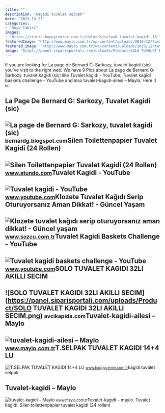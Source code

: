 ```yaml
---
title: ""
description: "Kagidi tuvalet selpak"
date: "2023-10-23"
categories:
- "Ruya Tabiri"
images:
- "https://static.happycenter.com.tr/Uploads/selpak-tuvalet-kagidi-18-li-18892-228x228.png"
featuredImage: "http://www.maylo.com.tr/wp-content/uploads/2016/12/tuvalet-kagidi.png"
featured_image: "http://www.maylo.com.tr/wp-content/uploads/2016/12/tuvalet-kagidi.png"
image: "https://panel.siparisportali.com/uploads/Product/SOLO TUVALET KAGIDI 32LI AKILLI SECIM.png"
---
```


If you are looking for La page de Bernard G: Sarkozy, tuvalet kagidi (sic) you've visit to the right web. We have 9 Pics about La page de Bernard G: Sarkozy, tuvalet kagidi (sic) like Tuvalet kagidi - YouTube, Tuvalet kagidi baskets challenge - YouTube and also tuvalet-kagidi-ailesi – Maylo. Here it is:

La Page De Bernard G: Sarkozy, Tuvalet Kagidi (sic)
---------------------------------------------------

 ![La page de Bernard G: Sarkozy, tuvalet kagidi (sic)](https://2.bp.blogspot.com/-7vbEBg1j4RI/T22SPlngXaI/AAAAAAAAO5M/aoP6o3Q_Qr8/s400/Tuvalet.jpg) <small>bernardg.blogspot.com</small>Silen Toilettenpapier Tuvalet Kagidi (24 Rollen)
------------------------------------------------

 ![Silen Toilettenpapier Tuvalet Kagidi (24 Rollen)](https://www.atundo.com/shop/media/image/product/119536/lg/silen-tuvalet-kagidi-24-rollen-toilettenpapier-24-rollen.jpg) <small>www.atundo.com</small>Tuvalet Kagidi - YouTube
------------------------

 ![Tuvalet kagidi - YouTube](https://i.ytimg.com/vi/JdMfhaSDMrM/maxresdefault.jpg) <small>www.youtube.com</small>Klozete Tuvalet Kağıdı Serip Oturuyorsanız Aman Dikkat! - Güncel Yaşam
----------------------------------------------------------------------

 ![Klozete tuvalet kağıdı serip oturuyorsanız aman dikkat! - Güncel yaşam](https://i.sozcu.com.tr/wp-content/uploads/2018/09/tuvalet-kagidi-5.jpg) <small>www.sozcu.com.tr</small>Tuvalet Kagidi Baskets Challenge - YouTube
------------------------------------------

 ![Tuvalet kagidi baskets challenge - YouTube](https://i.ytimg.com/vi/Yro7CO_p54g/maxresdefault.jpg) <small>www.youtube.com</small>SOLO TUVALET KAGIDI 32LI AKILLI SECIM
-------------------------------------

 ![SOLO TUVALET KAGIDI 32LI AKILLI SECIM](https://panel.siparisportali.com/uploads/Product/SOLO TUVALET KAGIDI 32LI AKILLI SECIM.png) <small>avcikapida.com</small>Tuvalet-kagidi-ailesi – Maylo
-----------------------------

 ![tuvalet-kagidi-ailesi – Maylo](http://www.maylo.com.tr/wp-content/uploads/2016/12/tuvalet-kagidi-ailesi.jpg) <small>www.maylo.com.tr</small>T.SELPAK TUVALET KAGIDI 14+4 LU
-------------------------------

 ![T.SELPAK TUVALET KAGIDI 14+4 LU](https://static.happycenter.com.tr/Uploads/selpak-tuvalet-kagidi-18-li-18892-228x228.png) <small>www.happycenter.com.tr</small>kagidi tuvalet selpak

Tuvalet-kagidi – Maylo
----------------------

 ![tuvalet-kagidi – Maylo](http://www.maylo.com.tr/wp-content/uploads/2016/12/tuvalet-kagidi.png) <small>www.maylo.com.tr</small>Tuvalet-kagidi – maylo. Tuvalet kagidi. Silen toilettenpapier tuvalet kagidi (24 rollen)
